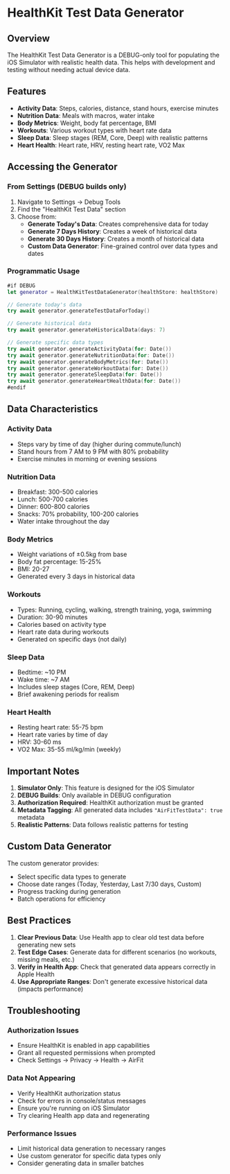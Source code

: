# HealthKit Test Data Generator

## Overview
The HealthKit Test Data Generator is a DEBUG-only tool for populating the iOS Simulator with realistic health data. This helps with development and testing without needing actual device data.

## Features
- **Activity Data**: Steps, calories, distance, stand hours, exercise minutes
- **Nutrition Data**: Meals with macros, water intake
- **Body Metrics**: Weight, body fat percentage, BMI
- **Workouts**: Various workout types with heart rate data
- **Sleep Data**: Sleep stages (REM, Core, Deep) with realistic patterns
- **Heart Health**: Heart rate, HRV, resting heart rate, VO2 Max

## Accessing the Generator

### From Settings (DEBUG builds only)
1. Navigate to Settings → Debug Tools
2. Find the "HealthKit Test Data" section
3. Choose from:
   - **Generate Today's Data**: Creates comprehensive data for today
   - **Generate 7 Days History**: Creates a week of historical data
   - **Generate 30 Days History**: Creates a month of historical data
   - **Custom Data Generator**: Fine-grained control over data types and dates

### Programmatic Usage
```swift
#if DEBUG
let generator = HealthKitTestDataGenerator(healthStore: healthStore)

// Generate today's data
try await generator.generateTestDataForToday()

// Generate historical data
try await generator.generateHistoricalData(days: 7)

// Generate specific data types
try await generator.generateActivityData(for: Date())
try await generator.generateNutritionData(for: Date())
try await generator.generateBodyMetrics(for: Date())
try await generator.generateWorkoutData(for: Date())
try await generator.generateSleepData(for: Date())
try await generator.generateHeartHealthData(for: Date())
#endif
```

## Data Characteristics

### Activity Data
- Steps vary by time of day (higher during commute/lunch)
- Stand hours from 7 AM to 9 PM with 80% probability
- Exercise minutes in morning or evening sessions

### Nutrition Data
- Breakfast: 300-500 calories
- Lunch: 500-700 calories
- Dinner: 600-800 calories
- Snacks: 70% probability, 100-200 calories
- Water intake throughout the day

### Body Metrics
- Weight variations of ±0.5kg from base
- Body fat percentage: 15-25%
- BMI: 20-27
- Generated every 3 days in historical data

### Workouts
- Types: Running, cycling, walking, strength training, yoga, swimming
- Duration: 30-90 minutes
- Calories based on activity type
- Heart rate data during workouts
- Generated on specific days (not daily)

### Sleep Data
- Bedtime: ~10 PM
- Wake time: ~7 AM
- Includes sleep stages (Core, REM, Deep)
- Brief awakening periods for realism

### Heart Health
- Resting heart rate: 55-75 bpm
- Heart rate varies by time of day
- HRV: 30-60 ms
- VO2 Max: 35-55 ml/kg/min (weekly)

## Important Notes

1. **Simulator Only**: This feature is designed for the iOS Simulator
2. **DEBUG Builds**: Only available in DEBUG configuration
3. **Authorization Required**: HealthKit authorization must be granted
4. **Metadata Tagging**: All generated data includes `"AirFitTestData": true` metadata
5. **Realistic Patterns**: Data follows realistic patterns for testing

## Custom Data Generator

The custom generator provides:
- Select specific data types to generate
- Choose date ranges (Today, Yesterday, Last 7/30 days, Custom)
- Progress tracking during generation
- Batch operations for efficiency

## Best Practices

1. **Clear Previous Data**: Use Health app to clear old test data before generating new sets
2. **Test Edge Cases**: Generate data for different scenarios (no workouts, missing meals, etc.)
3. **Verify in Health App**: Check that generated data appears correctly in Apple Health
4. **Use Appropriate Ranges**: Don't generate excessive historical data (impacts performance)

## Troubleshooting

### Authorization Issues
- Ensure HealthKit is enabled in app capabilities
- Grant all requested permissions when prompted
- Check Settings → Privacy → Health → AirFit

### Data Not Appearing
- Verify HealthKit authorization status
- Check for errors in console/status messages
- Ensure you're running on iOS Simulator
- Try clearing Health app data and regenerating

### Performance Issues
- Limit historical data generation to necessary ranges
- Use custom generator for specific data types only
- Consider generating data in smaller batches